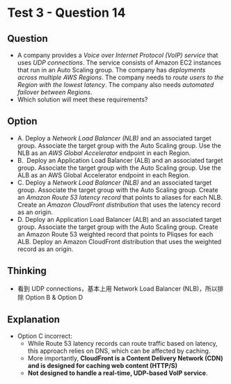# Test 3 - Question 14
## Question
* A company provides a *Voice over Internet Protocol (VoIP) service* that uses *UDP connections*. The service consists of Amazon EC2 instances that run in an Auto Scaling group. The company has *deployments across multiple AWS Regions*. The company needs to *route users to the Region with the lowest latency*. The company also needs *automated failover between Regions*.
* Which solution will meet these requirements?

## Option
* A. Deploy a *Network Load Balancer (NLB)* and an associated target group. Associate the target group with the Auto Scaling group. Use the NLB as an *AWS Global Accelerator* endpoint in each Region.
* B.  Deploy an Application Load Balancer (ALB) and an associated target group. Associate the target group with the Auto Scaling group. Use the ALB as an AWS Global Accelerator endpoint in each Region.
* C. Deploy a *Network Load Balancer (NLB)* and an associated target group. Associate the target group with the Auto Scaling group. Create an *Amazon Route 53 latency record* that points to aliases for each NLB. Create an *Amazon CloudFront distribution* that uses the latency record as an origin.
* D. Deploy an Application Load Balancer (ALB) and an associated target group. Associate the target group with the Auto Scaling group. Create an Amazon Route 53 weighted record that points to Pliqses for each ALB. Deploy an Amazon CloudFront distribution that uses the weighted record as an origin.

## Thinking
* 看到 UDP connections，基本上用 Network Load Balancer (NLB)，所以排除 Option B & Option D

## Explanation
* Option C incorrect:
  * While Route 53 latency records can route traffic based on latency, this approach relies on DNS, which can be affected by caching.
  * More importantly, **CloudFront is a Content Delivery Network (CDN) and is designed for caching web content (HTTP/S)**
  * **Not designed to handle a real-time, UDP-based VoIP service**.